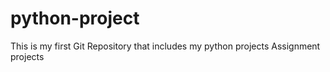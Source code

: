 # python-project
This is my first Git Repository that includes my python projects
Assignment projects
